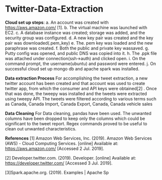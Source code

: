 # Twitter-Data-Extraction

**Cloud set up steps**:
a. An account was created with https://aws.amazon.com/ [1].
b. The virtual machine was launched with EC2.
c. A database instance was created; storage was added, and the security group was configured.
d. A new key pair was created and the key pair was downloaded(.pem_key)
e. The. pem key was loaded and the new paraphrase was created.
f. Both the public and private key wassaved.
g. Putty config was opened, and public DNS was copied into it.
h. The .ppk file was attached under connection(ssh->auth) and clicked open.
i. On the command prompt, the username(ubuntu) and password were entered.
j. On successful cloud set up mongo db and apache spark was installed.

**Data extraction Process**
For accomplishing the tweet extraction, a new twitter account has been created and that account
was used to create twitter app, from which the consumer and API keys were obtained[2] . Once
that was done, the tweepy was installed and the tweets were extracted using tweepy API. The
tweets were filtered according to various terms such as Canada, Canada Import, Canada
Export, Canada, Canada vehicle sales

**Data Cleaning**
For Data cleaning, pandas have been used. The unwanted columns have been dropped to keep
only the columns which could be significant to the tweet report. Regex commands proved to
be useful to clean out unwanted characteristics. 

**References**
[1] Amazon Web Services, Inc. (2019). Amazon Web Services (AWS) - Cloud Computing Services. [online]
Available at: https://aws.amazon.com/ [Accessed 2 Jul. 2019].

[2] Developer.twitter.com. (2019). Developer. [online] Available at: https://developer.twitter.com/ [Accessed
3 Jul. 2019].

[3]Spark.apache.org. (2019). Examples | Apache Sp
